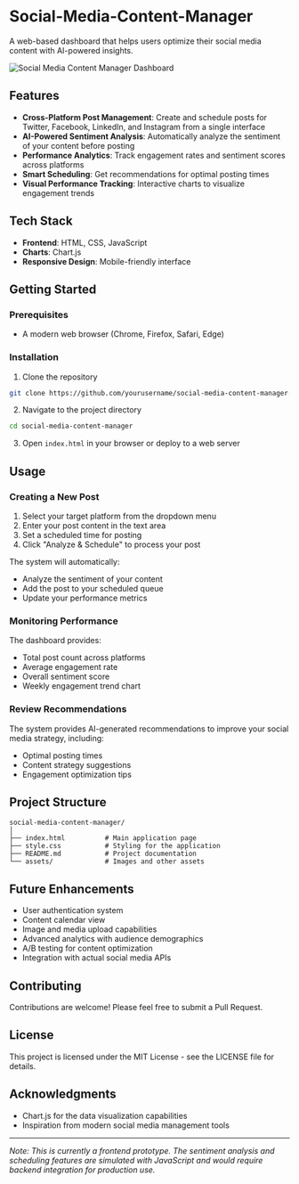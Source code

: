 # Social-Media-Content-Manager

A web-based dashboard that helps users optimize their social media content with AI-powered insights.

![Social Media Content Manager Dashboard](https://via.placeholder.com/800x450)

## Features

- **Cross-Platform Post Management**: Create and schedule posts for Twitter, Facebook, LinkedIn, and Instagram from a single interface
- **AI-Powered Sentiment Analysis**: Automatically analyze the sentiment of your content before posting
- **Performance Analytics**: Track engagement rates and sentiment scores across platforms
- **Smart Scheduling**: Get recommendations for optimal posting times
- **Visual Performance Tracking**: Interactive charts to visualize engagement trends

## Tech Stack

- **Frontend**: HTML, CSS, JavaScript
- **Charts**: Chart.js
- **Responsive Design**: Mobile-friendly interface

## Getting Started

### Prerequisites

- A modern web browser (Chrome, Firefox, Safari, Edge)

### Installation

1. Clone the repository
```bash
git clone https://github.com/yourusername/social-media-content-manager.git
```

2. Navigate to the project directory
```bash
cd social-media-content-manager
```

3. Open `index.html` in your browser or deploy to a web server

## Usage

### Creating a New Post

1. Select your target platform from the dropdown menu
2. Enter your post content in the text area
3. Set a scheduled time for posting
4. Click "Analyze & Schedule" to process your post

The system will automatically:
- Analyze the sentiment of your content
- Add the post to your scheduled queue
- Update your performance metrics

### Monitoring Performance

The dashboard provides:
- Total post count across platforms
- Average engagement rate
- Overall sentiment score
- Weekly engagement trend chart

### Review Recommendations

The system provides AI-generated recommendations to improve your social media strategy, including:
- Optimal posting times
- Content strategy suggestions
- Engagement optimization tips

## Project Structure

```
social-media-content-manager/
│
├── index.html          # Main application page
├── style.css           # Styling for the application
├── README.md           # Project documentation
└── assets/             # Images and other assets
```

## Future Enhancements

- User authentication system
- Content calendar view
- Image and media upload capabilities
- Advanced analytics with audience demographics
- A/B testing for content optimization
- Integration with actual social media APIs

## Contributing

Contributions are welcome! Please feel free to submit a Pull Request.

## License

This project is licensed under the MIT License - see the LICENSE file for details.

## Acknowledgments

- Chart.js for the data visualization capabilities
- Inspiration from modern social media management tools

---

*Note: This is currently a frontend prototype. The sentiment analysis and scheduling features are simulated with JavaScript and would require backend integration for production use.*

